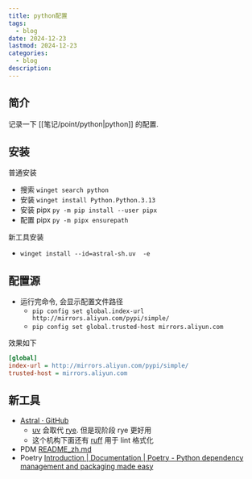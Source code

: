 ```yaml
---
title: python配置
tags:
  - blog
date: 2024-12-23
lastmod: 2024-12-23
categories:
  - blog
description: 
---
```


## 简介

记录一下 [[笔记/point/python|python]] 的配置.

## 安装

普通安装

- 搜索 `winget search python`
- 安装 `winget install Python.Python.3.13`
- 安装 pipx `py -m pip install --user pipx`
- 配置 pipx `py -m pipx ensurepath`

新工具安装

- `winget install --id=astral-sh.uv  -e`

## 配置源

- 运行完命令, 会显示配置文件路径
    - `pip config set global.index-url http://mirrors.aliyun.com/pypi/simple/`
    - `pip config set global.trusted-host mirrors.aliyun.com`

效果如下

```ini
[global]
index-url = http://mirrors.aliyun.com/pypi/simple/
trusted-host = mirrors.aliyun.com
```

## 新工具

- [Astral · GitHub](https://github.com/astral-sh)
    - [uv](https://github.com/astral-sh/uv) 会取代 [rye](https://github.com/astral-sh/rye). 但是现阶段 rye 更好用
    - 这个机构下面还有 [ruff](https://github.com/astral-sh/ruff) 用于 lint 格式化
- PDM [README\_zh.md](https://github.com/pdm-project/pdm/blob/main/README_zh.md)
- Poetry [Introduction | Documentation | Poetry - Python dependency management and packaging made easy](https://python-poetry.org/docs/)
